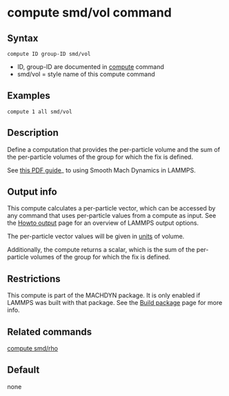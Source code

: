 # compute smd/vol command

## Syntax

    compute ID group-ID smd/vol

-   ID, group-ID are documented in [compute](compute) command
-   smd/vol = style name of this compute command

## Examples

``` LAMMPS
compute 1 all smd/vol
```

## Description

Define a computation that provides the per-particle volume and the sum
of the per-particle volumes of the group for which the fix is defined.

See [this PDF guide](PDF/MACHDYN_LAMMPS_userguide.pdf)\_ to using Smooth
Mach Dynamics in LAMMPS.

## Output info

This compute calculates a per-particle vector, which can be accessed by
any command that uses per-particle values from a compute as input. See
the [Howto output](Howto_output) page for an overview of LAMMPS output
options.

The per-particle vector values will be given in [units](units) of
volume.

Additionally, the compute returns a scalar, which is the sum of the
per-particle volumes of the group for which the fix is defined.

## Restrictions

This compute is part of the MACHDYN package. It is only enabled if
LAMMPS was built with that package. See the [Build
package](Build_package) page for more info.

## Related commands

[compute smd/rho](compute_smd_rho)

## Default

none
